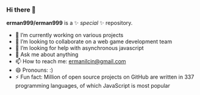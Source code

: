 ### Hi there 👋

**erman999/erman999** is a ✨ _special_ ✨ repository.

- 🔭 I’m currently working on various projects
- 👯 I’m looking to collaborate on a web game development team
- 🤔 I’m looking for help with asynchronous javascript
- 💬 Ask me about anything
- 📫 How to reach me: ermanilcin@gmail.com
- 😄 Pronouns: :)
- ⚡ Fun fact: Million of open source projects on GitHub are written in 337 programming languages, of which JavaScript is most popular
